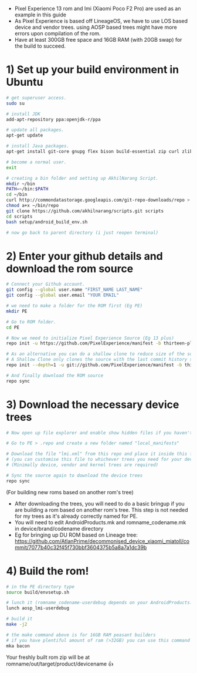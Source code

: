 - Pixel Experience 13 rom and lmi (Xiaomi Poco F2 Pro) are used as an example in this guide
- As Pixel Experience is based off LineageOS, we have to use LOS based device and vendor trees. using AOSP based trees might have more errors upon compilation of the rom. 
- Have at least 300GB free space and 16GB RAM (with 20GB swap) for the build to succeed.

# 1) Set up your build environment in Ubuntu

```bash
# get superuser access.
sudo su

# install JDK 
add-apt-repository ppa:openjdk-r/ppa

# update all packages.
apt-get update

# install Java packages.
apt-get install git-core gnupg flex bison build-essential zip curl zlib1g-dev gcc-multilib g++-multilib libc6-dev-i386 lib32ncurses5-dev x11proto-core-dev libx11-dev lib32z1-dev libgl1-mesa-dev libxml2-utils xsltproc unzip fontconfig

# become a normal user.
exit

# creating a bin folder and setting up AkhilNarang Script.
mkdir ~/bin
PATH=~/bin:$PATH
cd ~/bin
curl http://commondatastorage.googleapis.com/git-repo-downloads/repo > ~/bin/repo
chmod a+x ~/bin/repo
git clone https://github.com/akhilnarang/scripts.git scripts
cd scripts
bash setup/android_build_env.sh

# now go back to parent directory (i just reopen terminal)
```


# 2) Enter your github details and download the rom source
```bash
# Connect your Github account.
git config --global user.name "FIRST_NAME LAST_NAME" 
git config --global user.email "YOUR EMAIL"

# we need to make a folder for the ROM first (Eg PE)
mkdir PE

# Go to ROM folder.
cd PE

# Now we need to initialize Pixel Experience Source (Eg 13 plus)
repo init -u https://github.com/PixelExperience/manifest -b thirteen-plus

# As an alternative you can do a shallow clone to reduce size of the source..
# A Shallow Clone only clones the source with the last commit history specified
repo init --depth=1 -u git://github.com/PixelExperience/manifest -b thirteen-plus

# And finally download the ROM source
repo sync
```

# 3) Download the necessary device trees
```bash
# Now open up file explorer and enable show hidden files if you haven't already

# Go to PE > .repo and create a new folder named "local_manifests"

# Download the file "lmi.xml" from this repo and place it inside this folder
# (you can customise this file to whichever trees you need for your device)
# (Minimally device, vendor and kernel trees are required)

# Sync the source again to download the device trees
repo sync
```
(For building new roms based on another rom's tree)
- After downloading the trees, you will need to do a basic bringup if you are building a rom based on another rom's tree. This step is not needed for my trees as it's already correctly named for PE.
- You will need to edit AndroidProducts.mk and romname_codename.mk in device/brand/codename directory
- Eg for bringing up DU ROM based on Lineage tree:
https://github.com/AtlanPrime/decommonised_device_xiaomi_miatoll/commit/7077b40c32f45f730bbf3604375b5a8a7a1dc39b

# 4) Build the rom!
```bash
# in the PE directory type
source build/envsetup.sh

# lunch it (romname_codename-userdebug depends on your AndroidProducts.mk name)
lunch aosp_lmi-userdebug

# build it
make -j2

# the make command above is for 16GB RAM peasant builders
# if you have plentiful amount of ram (>32GB) you can use this command instead to speed up build process
mka bacon
```

Your freshly built rom zip will be at romname/out/target/product/devicename 👍
